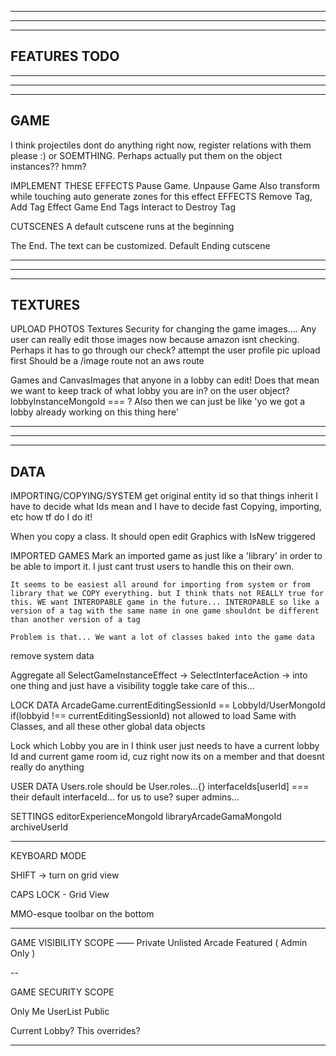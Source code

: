 --------------------------------------------------------------------------------------
--------------------------------------------------------------------------------------
--------------------------------------------------------------------------------------
FEATURES TODO
--------------------------------------------------------------------------------------
--------------------------------------------------------------------------------------
--------------------------------------------------------------------------------------
--------------------------------------------------------------------------------------

GAME
--------------------------------------------------------------------------------------

I think projectiles dont do anything right now, register relations with them please :) or SOEMTHING. Perhaps actually put them on the object instances?? hmm?

IMPLEMENT THESE EFFECTS
  Pause Game. Unpause Game
  Also transform while touching 
    auto generate zones for this effect
  EFFECTS 
    Remove Tag, Add Tag Effect
  Game End Tags
  Interact to Destroy Tag

CUTSCENES
  A default cutscene runs at the beginning

  The End. The text can be customized. 
  Default Ending cutscene 

--------------------------------------------------------------------------------------
--------------------------------------------------------------------------------------
--------------------------------------------------------------------------------------
TEXTURES
--------------------------------------------------------------------------------------

UPLOAD PHOTOS
  Textures
    Security for changing the game images.... Any user can really edit those images now because amazon isnt checking. Perhaps it has to go through our check?
    attempt the user profile pic upload first
    Should be a /image route not an aws route

Games and CanvasImages that anyone in a lobby can edit!
  Does that mean we want to keep track of what lobby you are in? on the user object? lobbyInstanceMongoId === ? Also then we can just be like 'yo we got a lobby already working on this thing here'

--------------------------------------------------------------------------------------
--------------------------------------------------------------------------------------
--------------------------------------------------------------------------------------
DATA
--------------------------------------------------------------------------------------

IMPORTING/COPYING/SYSTEM
  get original entity id so that things inherit
  I have to decide what Ids mean and I have to decide fast
  Copying, importing, etc how tf do I do it!

  When you copy a class. It should open edit Graphics with IsNew triggered

  IMPORTED GAMES
    Mark an imported game as just like a 'library' in order to be able to import it. I just cant trust users to handle this on their own. 

    It seems to be easiest all around for importing from system or from library that we COPY everything. but I think thats not REALLY true for this. WE want INTEROPABLE game in the future... INTEROPABLE so like a version of a tag with the same name in one game shouldnt be different than another version of a tag

    Problem is that... We want a lot of classes baked into the game data 

  remove system data

  Aggregate all SelectGameInstanceEffect -> SelectInterfaceAction -> into one thing and just have a visibility toggle take care of this...

LOCK DATA
  ArcadeGame.currentEditingSessionId == LobbyId/UserMongoId
  if(lobbyid !== currentEditingSessionId) not allowed to load
  Same with Classes, and all these other global data objects

  Lock which Lobby you are in
    I think user just needs to have a current lobby Id and current game room id, cuz right now its on a member and that doesnt really do anything

USER DATA
  Users.role should be
  User.roles...{}
    interfaceIds[userId] === their default interfaceId... for us to use?
    super admins...

SETTINGS
  editorExperienceMongoId
  libraryArcadeGamaMongoId
  archiveUserId

---------------------------------------------------------------------------------------------------- 


KEYBOARD MODE

SHIFT -> turn on grid view

CAPS LOCK - Grid View 

MMO-esque toolbar on the bottom

---------------------------------------------------------------------------------------------------- 


GAME VISIBILITY SCOPE
——
Private
Unlisted
Arcade
Featured ( Admin Only )

--

GAME SECURITY SCOPE

Only Me
UserList
Public

Current Lobby? This overrides?

---
